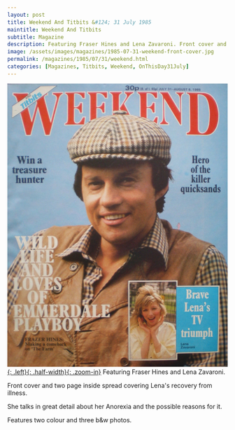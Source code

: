 ```yaml
---
layout: post
title: Weekend And Titbits &#124; 31 July 1985
maintitle: Weekend And Titbits
subtitle: Magazine
description: Featuring Fraser Hines and Lena Zavaroni. Front cover and two page inside spread covering Lena's recovery from illness. She talks in great detail about her Anorexia and the possible reasons for it.
image: /assets/images/magazines/1985-07-31-weekend-front-cover.jpg
permalink: /magazines/1985/07/31/weekend.html
categories: [Magazines, Titbits, Weekend, OnThisDay31July]
---
```


[![](/assets/images/magazines/1985-07-31-weekend-front-cover.jpg){: .left}{: .half-width}{: .zoom-in}](/assets/images/magazines/1985-07-31-weekend-front-cover.jpg)
Featuring Fraser Hines and Lena Zavaroni.

Front cover and two page inside spread covering Lena's recovery from illness.

She talks in great detail about her Anorexia and the possible reasons for it.

Features two colour and three b&amp;w photos.

